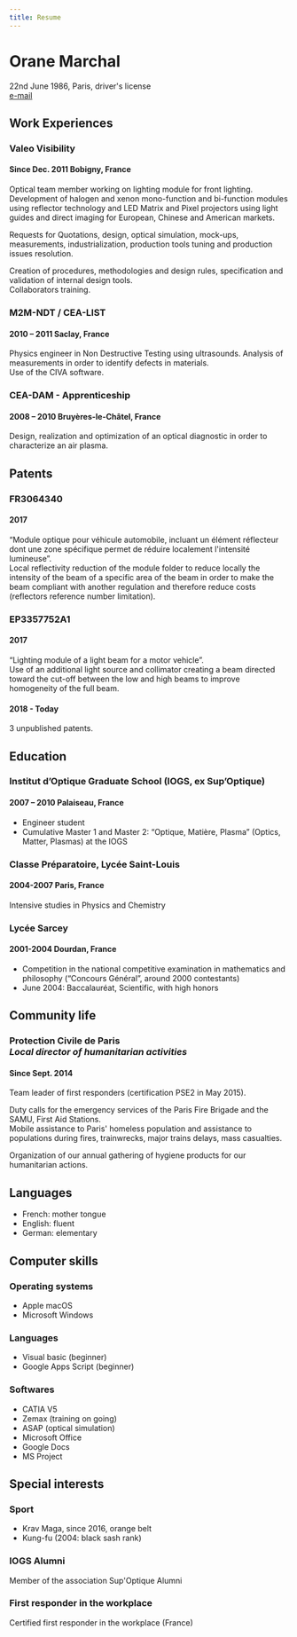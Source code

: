 ```yaml
---
title: Resume
---
```


# Orane Marchal
22nd June 1986, Paris, driver's license<br>
[e-mail](http://www.google.com/recaptcha/mailhide/d?k=016dT9F32kI81GY_8tWNEQnw==&c=5oUChofw9zY4ShBRnb91YdO5xfxF2p0q1zPcqttNxYA=)

## Work Experiences

### Valeo Visibility
#### Since <span class="fa fa-calendar"></span> Dec. 2011 <span class="fa fa-map-marker"></span> Bobigny, France

Optical team member working on lighting module for front lighting.<br>
Development of halogen and xenon mono-function and bi-function modules using reflector technology and LED Matrix and Pixel projectors using light guides and direct imaging for European, Chinese and American markets.

Requests for Quotations, design, optical simulation, mock-ups, measurements, industrialization, production tools tuning and production issues resolution.

Creation of procedures, methodologies and design rules, specification and validation of internal design tools.<br>
Collaborators training.

### M2M-NDT / CEA-LIST
#### <span class="fa fa-calendar"></span> 2010 – 2011 <span class="fa fa-map-marker"></span> Saclay, France

Physics engineer in Non Destructive Testing using ultrasounds. Analysis of measurements in order to identify defects in materials.<br> Use of the CIVA software.

### CEA-DAM - Apprenticeship
#### <span class="fa fa-calendar"></span> 2008 – 2010 <span class="fa fa-map-marker"></span> Bruyères-le-Châtel, France

Design, realization and optimization of an optical diagnostic in order to characterize an air plasma.

## Patents

### FR3064340
#### <span class="fa fa-calendar"></span>2017
“Module optique pour véhicule automobile, incluant un élément réflecteur dont une zone spécifique permet de réduire localement l'intensité lumineuse”.<br>
Local reflectivity reduction of the module folder to reduce locally the intensity of the beam of a specific area of the beam in order to make the beam compliant with another regulation and therefore reduce costs (reflectors reference number limitation).

### EP3357752A1
#### <span class="fa fa-calendar"></span>2017
“Lighting module of a light beam for a motor vehicle”.<br>
Use of an additional light source and collimator creating a beam directed toward the cut-off between the low and high beams to improve homogeneity of the full beam.

#### <span class="fa fa-calendar"></span>2018 - Today
3 unpublished patents.

## Education

### Institut d’Optique Graduate School (IOGS, ex Sup’Optique)
#### <span class="fa fa-calendar"></span> 2007 – 2010 <span class="fa fa-map-marker"></span> Palaiseau, France

 * Engineer student
 * Cumulative Master 1 and Master 2: “Optique, Matière, Plasma” (Optics, Matter, Plasmas) at the IOGS

### Classe Préparatoire, Lycée Saint-Louis
#### <span class="fa fa-calendar"></span> 2004-2007 <span class="fa fa-map-marker"></span> Paris, France

Intensive studies in Physics and Chemistry

### Lycée Sarcey
#### <span class="fa fa-calendar"></span> 2001-2004 <span class="fa fa-map-marker"></span> Dourdan, France

 * Competition in the national competitive examination in mathematics and philosophy (“Concours Général”, around 2000 contestants)
 * June 2004: Baccalauréat, Scientific, with high honors

## Community life

### Protection Civile de Paris<br>*Local director of humanitarian activities*
#### <span class="fa fa-calendar"></span>Since Sept. 2014 

Team leader of first responders (certification PSE2 in May 2015).<br>

Duty calls for the emergency services of the Paris Fire Brigade and the SAMU, First Aid Stations.<br>
Mobile assistance to Paris' homeless population and assistance to populations during fires, trainwrecks, major trains delays, mass casualties.<br>

Organization of our annual gathering of hygiene products for our humanitarian actions.

## Languages

* French: mother tongue
* English: fluent
* German: elementary

## Computer skills

### Operating systems

* Apple macOS
* Microsoft Windows

### Languages

* Visual basic (beginner)
* Google Apps Script (beginner)


### Softwares

* CATIA V5
* Zemax (training on going)
* ASAP (optical simulation)
* Microsoft Office
* Google Docs
* MS Project

## Special interests

### Sport

* Krav Maga, since 2016, orange belt
* Kung-fu (2004: black sash rank)

### IOGS Alumni

Member of the association Sup'Optique Alumni

### First responder in the workplace

Certified first responder in the workplace (France)
